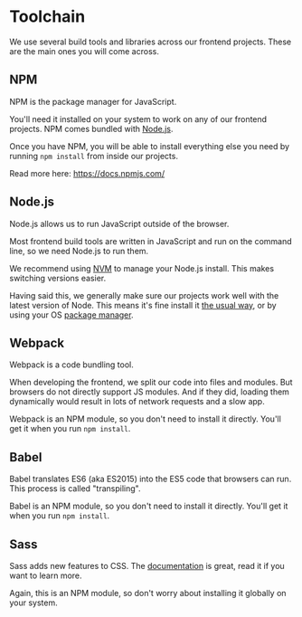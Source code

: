 # Toolchain

We use several build tools and libraries across our frontend projects. These are the main ones you will come across.

## NPM

NPM is the package manager for JavaScript.

You'll need it installed on your system to work on any of our frontend projects. NPM comes bundled with [Node.js]().

Once you have NPM, you will be able to install everything else you need by running `npm install` from inside our projects.

Read more here: https://docs.npmjs.com/

## Node.js

Node.js allows us to run JavaScript outside of the browser.

Most frontend build tools are written in JavaScript and run on the command line, so we need Node.js to run them.

We recommend using [NVM](https://github.com/creationix/nvm) to manage your Node.js install. This makes switching versions easier.

Having said this, we generally make sure our projects work well with the latest version of Node. This means it's fine install it [the usual way](https://nodejs.org/en/), or by using your OS [package manager](https://nodejs.org/en/download/package-manager).

## Webpack

Webpack is a code bundling tool. 

When developing the frontend, we split our code into files and modules. But browsers do not directly support JS modules. And if they did, loading them dynamically would result in lots of network requests and a slow app.

Webpack is an NPM module, so you don't need to install it directly. You'll get it when you run `npm install`.

## Babel

Babel translates ES6 (aka ES2015) into the ES5 code that browsers can run. This process is called "transpiling".

Babel is an NPM module, so you don't need to install it directly. You'll get it when you run `npm install`.

## Sass

Sass adds new features to CSS. The [documentation](http://sass-lang.com/guide) is great, read it if you want to learn more.

Again, this is an NPM module, so don't worry about installing it globally on your system.